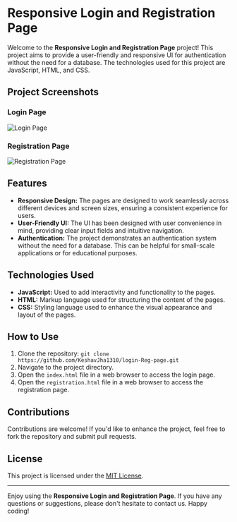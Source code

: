 # Responsive Login and Registration Page

Welcome to the **Responsive Login and Registration Page** project! This project aims to provide a user-friendly and responsive UI for authentication without the need for a database. The technologies used for this project are JavaScript, HTML, and CSS.

## Project Screenshots

### Login Page
![Login Page](https://github.com/KeshavJha1310/login-Reg-page/assets/124581153/7fe28d15-d346-454f-99d3-a663771e85e8)

### Registration Page
![Registration Page](https://github.com/KeshavJha1310/login-Reg-page/assets/124581153/510831cf-a5d5-461f-b1cf-e73e06856964)

## Features

- **Responsive Design:** The pages are designed to work seamlessly across different devices and screen sizes, ensuring a consistent experience for users.
- **User-Friendly UI:** The UI has been designed with user convenience in mind, providing clear input fields and intuitive navigation.
- **Authentication:** The project demonstrates an authentication system without the need for a database. This can be helpful for small-scale applications or for educational purposes.

## Technologies Used

- **JavaScript:** Used to add interactivity and functionality to the pages.
- **HTML:** Markup language used for structuring the content of the pages.
- **CSS:** Styling language used to enhance the visual appearance and layout of the pages.

## How to Use

1. Clone the repository: `git clone https://github.com/KeshavJha1310/login-Reg-page.git`
2. Navigate to the project directory.
3. Open the `index.html` file in a web browser to access the login page.
4. Open the `registration.html` file in a web browser to access the registration page.

## Contributions

Contributions are welcome! If you'd like to enhance the project, feel free to fork the repository and submit pull requests.

## License

This project is licensed under the [MIT License](LICENSE).

---

Enjoy using the **Responsive Login and Registration Page**. If you have any questions or suggestions, please don't hesitate to contact us. Happy coding!

